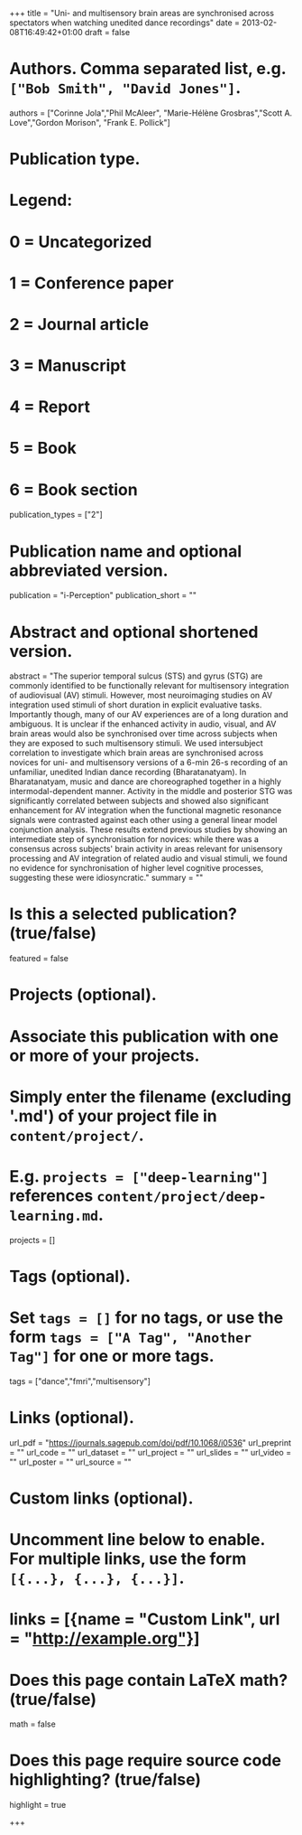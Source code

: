 +++
title = "Uni- and multisensory brain areas are synchronised across spectators when watching unedited dance recordings"
date = 2013-02-08T16:49:42+01:00
draft = false

# Authors. Comma separated list, e.g. `["Bob Smith", "David Jones"]`.
authors = ["Corinne Jola","Phil McAleer", "Marie-Hélène Grosbras","Scott A. Love","Gordon Morison", "Frank E. Pollick"]

# Publication type.
# Legend:
# 0 = Uncategorized
# 1 = Conference paper
# 2 = Journal article
# 3 = Manuscript
# 4 = Report
# 5 = Book
# 6 = Book section
publication_types = ["2"]

# Publication name and optional abbreviated version.
publication = "i-Perception"
publication_short = ""

# Abstract and optional shortened version.
abstract = "The superior temporal sulcus (STS) and gyrus (STG) are commonly identified to be functionally relevant for multisensory integration of audiovisual (AV) stimuli. However, most neuroimaging studies on AV integration used stimuli of short duration in explicit evaluative tasks. Importantly though, many of our AV experiences are of a long duration and ambiguous. It is unclear if the enhanced activity in audio, visual, and AV brain areas would also be synchronised over time across subjects when they are exposed to such multisensory stimuli. We used intersubject correlation to investigate which brain areas are synchronised across novices for uni- and multisensory versions of a 6-min 26-s recording of an unfamiliar, unedited Indian dance recording (Bharatanatyam). In Bharatanatyam, music and dance are choreographed together in a highly intermodal-dependent manner. Activity in the middle and posterior STG was significantly correlated between subjects and showed also significant enhancement for AV integration when the functional magnetic resonance signals were contrasted against each other using a general linear model conjunction analysis. These results extend previous studies by showing an intermediate step of synchronisation for novices: while there was a consensus across subjects' brain activity in areas relevant for unisensory processing and AV integration of related audio and visual stimuli, we found no evidence for synchronisation of higher level cognitive processes, suggesting these were idiosyncratic."
summary = ""

# Is this a selected publication? (true/false)
featured = false

# Projects (optional).
#   Associate this publication with one or more of your projects.
#   Simply enter the filename (excluding '.md') of your project file in `content/project/`.
#   E.g. `projects = ["deep-learning"]` references `content/project/deep-learning.md`.
projects = []

# Tags (optional).
#   Set `tags = []` for no tags, or use the form `tags = ["A Tag", "Another Tag"]` for one or more tags.
tags = ["dance","fmri","multisensory"]

# Links (optional).
url_pdf = "https://journals.sagepub.com/doi/pdf/10.1068/i0536"
url_preprint = ""
url_code = ""
url_dataset = ""
url_project = ""
url_slides = ""
url_video = ""
url_poster = ""
url_source = ""

# Custom links (optional).
#   Uncomment line below to enable. For multiple links, use the form `[{...}, {...}, {...}]`.
# links = [{name = "Custom Link", url = "http://example.org"}]

# Does this page contain LaTeX math? (true/false)
math = false

# Does this page require source code highlighting? (true/false)
highlight = true

+++
